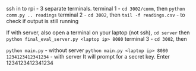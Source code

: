 ssh in to rpi - 3 separate terminals.
terminal 1 - `cd 3002/comm`, then `python comm.py .. readings`
terminal 2 - `cd 3002`, then `tail -f readings.csv` - to check if output is still running

If with server, also open a terminal on your laptop (not ssh),
`cd server` then `python final_eval_server.py <laptop ip> 8080`
terminal 3 - `cd 3002`, then

`python main.py` - without server
`python main.py <laptop ip> 8080 1234123412341234` - with server
It will prompt for a secret key. Enter 1234123412341234
